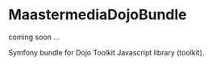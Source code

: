 MaastermediaDojoBundle
======================

coming soon ...

Symfony bundle for Dojo Toolkit Javascript library (toolkit).